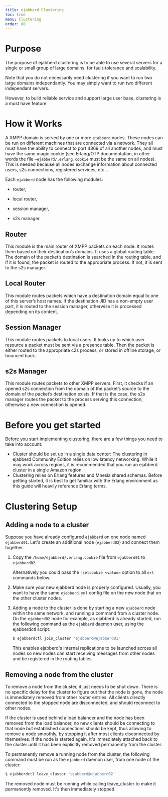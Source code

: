 ```yaml
---
title: ejabberd Clustering
toc: true
menu: Clustering
order: 80
---
```


# Purpose

The purpose of ejabberd clustering is to be able to use several
servers for a single or small group of large domains, for
fault-tolerance and scalability.

Note that you do not necessarily need clustering if you want to run
two large domains independantly. You may simply want to run two
different independant servers.

However, to build reliable service and support large user base,
clustering is a must have feature.

# How it Works

A XMPP domain is served by one or more `ejabberd` nodes. These nodes can
be run on different machines that are connected via a network. They all
must have the ability to connect to port 4369 of all another nodes, and
must have the same magic cookie (see Erlang/OTP documentation, in other
words the file `~ejabberd/.erlang.cookie` must be the same on all
nodes). This is needed because all nodes exchange information about
connected users, s2s connections, registered services, etc…

Each `ejabberd` node has the following modules:

-   router,

-   local router,

-   session manager,

-   s2s manager.

## Router

This module is the main router of XMPP packets on each node. It routes
them based on their destination’s domains. It uses a global routing
table. The domain of the packet’s destination is searched in the routing
table, and if it is found, the packet is routed to the appropriate
process. If not, it is sent to the s2s manager.

## Local Router

This module routes packets which have a destination domain equal to one
of this server’s host names. If the destination JID has a non-empty user
part, it is routed to the session manager, otherwise it is processed
depending on its content.

## Session Manager

This module routes packets to local users. It looks up to which user
resource a packet must be sent via a presence table. Then the packet is
either routed to the appropriate c2s process, or stored in offline
storage, or bounced back.

## s2s Manager

This module routes packets to other XMPP servers. First, it checks if an
opened s2s connection from the domain of the packet’s source to the
domain of the packet’s destination exists. If that is the case, the s2s
manager routes the packet to the process serving this connection,
otherwise a new connection is opened.

# Before you get started

Before you start implementing clustering, there are a few things you
need to take into account:

- Cluster should be set up in a single data center: The clustering in
  ejabberd Community Edition relies on low latency networking. While it may
  work across regions, it is recommended that you run an ejabberd
  cluster in a single Amazon region.
- Clustering relies on Erlang features and Mnesia shared schemas. Before
  getting started, it is best to get familiar with the Erlang environment
  as this guide will heavily reference Erlang terms.

# Clustering Setup

## Adding a node to a cluster

Suppose you have already configured `ejabberd` on one node named
`ejabberd01`. Let's create an additional node (`ejabberd02`) and connect them
together.

1. Copy the `/home/ejabberd/.erlang.cookie` file from `ejabberd01` to
   `ejabberd02`.

   Alternatively you could pass the `-setcookie <value>`
   option to all `erl` commands below.

2. Make sure your new ejabberd node is properly configured. Usually,
   you want to have the same `ejabberd.yml` config file on the new node that on the
   other cluster nodes.

3.  Adding a node to the cluster is done by starting a new `ejabberd`
	node within the same network, and running a command from a cluster
	node. On the `ejabberd02` node for example, as ejabberd is already
	started, run the following command as the `ejabberd` daemon user,
	using the ejabberdctl script:

    ~~~ bash
	$ ejabberdctl join_cluster 'ejabberd@ejabberd01'
    ~~~

	This enables ejabberd's internal replications to be launched
	across all nodes so new nodes can start receiving messages from
	other nodes and be registered in the routing tables.

## Removing a node from the cluster

To remove a node from the cluster, it just needs to be shut down. There
is no specific delay for the cluster to figure out that the node is
gone, the node is immediately removed from other router entries. All
clients directly connected to the stopped node are disconnected, and
should reconnect to other nodes.

If the cluster is used behind a load balancer and the node has been
removed from the load balancer, no new clients should be connecting to
that node but established connections should be kept, thus allowing to
remove a node smoothly, by stopping it after most clients disconnected
by themselves. If the node is started again, it's immediately
attached back to the cluster until it has been explicitly removed
permanently from the cluster.

To permanently remove a running node from the cluster, the following
command must be run as the `ejabberd` daemon user, from one node of the
cluster:

~~~ bash
$ ejabberdctl leave_cluster 'ejabberd@ejabberd02'
~~~

The removed node must be running while calling leave_cluster to make
it permanently removed. It's then immediately stopped.
